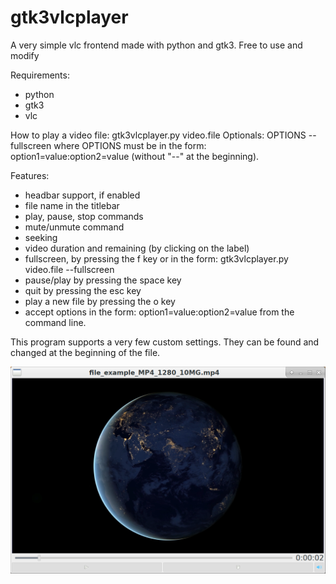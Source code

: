 # gtk3vlcplayer
A very simple vlc frontend made with python and gtk3.
Free to use and modify

Requirements:
- python
- gtk3
- vlc

How to play a video file:
gtk3vlcplayer.py video.file
Optionals: OPTIONS --fullscreen
where OPTIONS must be in the form: option1=value:option2=value (without "--" at the beginning).

Features:
- headbar support, if enabled
- file name in the titlebar
- play, pause, stop commands
- mute/unmute command
- seeking
- video duration and remaining (by clicking on the label)
- fullscreen, by pressing the f key or in the form: gtk3vlcplayer.py video.file --fullscreen
- pause/play by pressing the space key
- quit by pressing the esc key
- play a new file by pressing the o key
- accept options in the form: option1=value:option2=value from the command line.

This program supports a very few custom settings. They can be found and changed at the beginning of the file.

![My image](https://github.com/frank038/gtk2vlcplayer/blob/main/screenshot.png)

